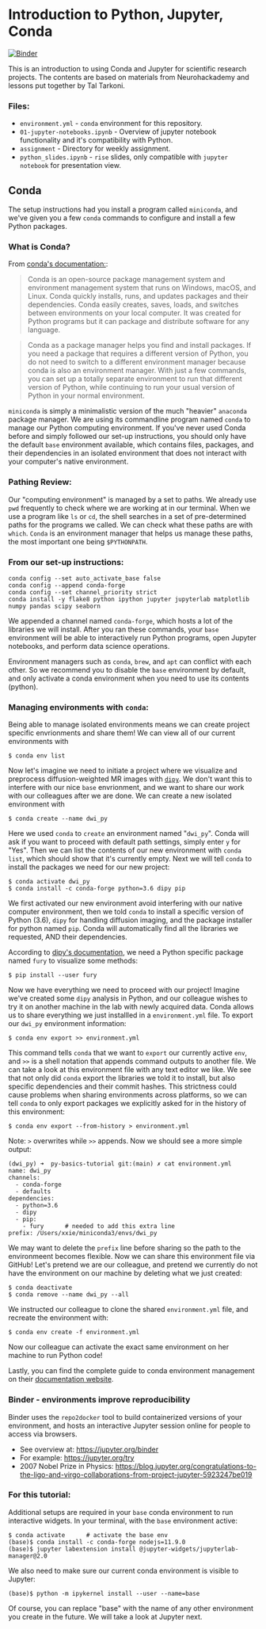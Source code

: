 # Introduction to Python, Jupyter, Conda
[![Binder](https://mybinder.org/badge_logo.svg)](https://mybinder.org/v2/gh/Brainhack-NY/py-basics-tutorial/HEAD)

This is an introduction to using Conda and Jupyter for scientific research projects. The contents are based on materials from Neurohackademy and lessons put together by Tal Tarkoni.

### Files:
 - `environment.yml` - `conda` environment for this repository.
 - `01-jupyter-notebooks.ipynb` - Overview of jupyter notebook functionality and it's compatibility with Python.
 - `assignment` - Directory for weekly assignment. 
 - `python_slides.ipynb` - `rise` slides, only compatible with `jupyter notebook` for presentation view.

## Conda
The setup instructions had you install a program called `miniconda`, and we've given you a few `conda` commands to configure and install a few Python packages. 

### What is Conda?
From [conda's documentation:](https://docs.conda.io/projects/conda/en/latest/index.html):
>Conda is an open-source package management system and environment management system that runs on Windows, macOS, and Linux. Conda quickly installs, runs, and updates packages and their dependencies. Conda easily creates, saves, loads, and switches between environments on your local computer. It was created for Python programs but it can package and distribute software for any language.

>Conda as a package manager helps you find and install packages. If you need a package that requires a different version of Python, you do not need to switch to a different environment manager because conda is also an environment manager. With just a few commands, you can set up a totally separate environment to run that different version of Python, while continuing to run your usual version of Python in your normal environment.

`miniconda` is simply a minimalistic version of the much "heavier" `anaconda` package manager. We are using its commandline program named `conda` to manage our Python computing environment. If you've never used Conda before and simply followed our set-up instructions, you should only have the default `base` environment available, which contains files, packages, and their dependencies in an isolated environment that does not interact with your computer's native environment.

### Pathing Review:
Our "computing environment" is managed by a set to paths. We already use `pwd` frequently to check where we are working at in our terminal. When we use a program like `ls` or `cd`, the shell searches in a set of pre-determined paths for the programs we called. We can check what these paths are with `which`. `Conda` is an environment manager that helps us manage these paths, the most important one being `$PYTHONPATH`.

### From our set-up instructions:
```
conda config --set auto_activate_base false
conda config --append conda-forge
conda config --set channel_priority strict
conda install -y flake8 python ipython jupyter jupyterlab matplotlib numpy pandas scipy seaborn
```
We appended a channel named `conda-forge`, which hosts a lot of the libraries we will install. After you ran these commands, your `base` environment will be able to interactively run Python programs, open Jupyter notebooks, and perform data science operations.

Environment managers such as `conda`, `brew`, and `apt` can conflict with each other. So we recommend you to disable the `base` environment by default, and only activate a conda environment when you need to use its contents (python). 

### Managing environments with `conda`:
Being able to manage isolated environments means we can create project specific envrionments and share them! We can view all of our current environments with 
```
$ conda env list
```
Now let's imagine we need to initiate a project where we visualize and preprocess diffusion-weighted MR images with [`dipy`](https://dipy.org/documentation/1.3.0./installation/). We don't want this to interfere with our nice `base` envrionment, and we want to share our work with our colleagues after we are done. We can create a new isolated environment with
```
$ conda create --name dwi_py
```
Here we used `conda` to `create` an environment named "`dwi_py`". Conda will ask if you want to proceed with default path settings, simply enter `y` for "Yes". Then we can list the contents of our new environment with `conda list`, which should show that it's currently empty. Next we will tell `conda` to install the packages we need for our new project:
```
$ conda activate dwi_py
$ conda install -c conda-forge python=3.6 dipy pip
```
We first activated our new environment avoid interfering with our native computer environment, then we told `conda` to install a specific version of Python (3.6), `dipy` for handling diffusion imaging, and the package installer for python named `pip`. Conda will automatically find all the libraries we requested, AND their dependencies.

According to [dipy's documentation](https://dipy.org/documentation/1.3.0./installation/), we need a Python specific package named `fury` to visualize some methods:
```
$ pip install --user fury
```
Now we have everything we need to proceed with our project! Imagine we've created some `dipy` analysis in Python, and our colleague wishes to try it on another machine in the lab with newly acquired data. Conda allows us to share everything we just installled in a `environment.yml` file. To export our `dwi_py` environment information:
```
$ conda env export >> environment.yml
```
This command tells `conda` that we want to `export` our currently active `env`, and `>>` is a shell notation that appends command outputs to another file. We can take a look at this environment file with any text editor we like. We see that not only did `conda` export the libraries we told it to install, but also specific dependencies and their commit hashes. This strictness could cause problems when sharing environments across platforms, so we can tell `conda` to only export packages we explicitly asked for in the history of this environment:
```
$ conda env export --from-history > environment.yml
```
Note: `>` overwrites while `>>` appends. Now we should see a more simple output:
```
(dwi_py) ➜  py-basics-tutorial git:(main) ✗ cat environment.yml
name: dwi_py
channels:
  - conda-forge
  - defaults
dependencies:
  - python=3.6
  - dipy
  - pip:
    - fury      # needed to add this extra line
prefix: /Users/xxie/miniconda3/envs/dwi_py
```
We may want to delete the `prefix` line before sharing so the path to the environmeent becomes flexible. Now we can share this environment file via GitHub! Let's pretend we are our colleague, and pretend we currently do not have the environment on our machine by deleting what we just created:
```
$ conda deactivate
$ conda remove --name dwi_py --all
```
We instructed our colleague to clone the shared `environment.yml` file, and recreate the environment with:
```
$ conda env create -f environment.yml
```
Now our colleague can activate the exact same environment on her machine to run Python code!

Lastly, you can find the complete guide to conda environment management on their [documentation website](https://docs.conda.io/projects/conda/en/latest/user-guide/tasks/manage-environments.html#).

### Binder - environments improve reproducibility
Binder uses the `repo2docker` tool to build containerized versions of your environment, and hosts an interactive Jupyter session online for people to access via browsers.
 - See overview at: https://jupyter.org/binder
 - For example: https://jupyter.org/try
 - 2007 Nobel Prize in Physics: https://blog.jupyter.org/congratulations-to-the-ligo-and-virgo-collaborations-from-project-jupyter-5923247be019


### For this tutorial:
Additional setups are required in your `base` conda environment to run interactive widgets. In your terminal, with the `base` environment active:

```
$ conda activate      # activate the base env
(base)$ conda install -c conda-forge nodejs=11.9.0
(base)$ jupyter labextension install @jupyter-widgets/jupyterlab-manager@2.0
```
We also need to make sure our current conda environment is visible to Jupyter:
```
(base)$ python -m ipykernel install --user --name=base
```
Of course, you can replace "base" with the name of any other environment you create in the future. We will take a look at Jupyter next.
